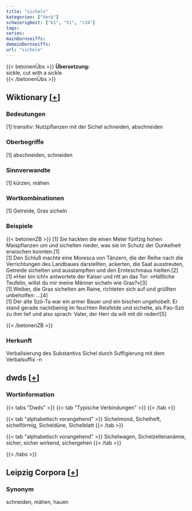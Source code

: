 ```yaml
---
title: "sicheln"
kategorien: ["Verb"]
schwierigkeit: ["k1", "h1", "r24"]
tags:
series:
mainDornseiffs:
domainDornseiffs:
url: "sicheln"
---
```


{{< betonenÜbs >}}
**Übersetzung:**  
sickle, cut with a sickle  
{{< /betonenÜbs >}}

## Wiktionary [[+](https://de.wiktionary.org/wiki/sicheln)]

### Bedeutungen
[1] transitiv: Nutzpflanzen mit der Sichel schneiden, abschneiden  

### Oberbegriffe
[1] abschneiden, schneiden  

### Sinnverwandte
[1] kürzen, mähen  

### Wortkombinationen
[1] Getreide, Gras sicheln  

### Beispiele
{{< betonenZB >}}
[1] Sie hackten die einen Meter fünfzig hohen Maispflanzen um und sichelten nieder, was sie im Schutz der Dunkelheit erwischen konnten.[1]  
[1] Den Schluß machte eine Moresca von Tänzern, die der Reihe nach die Verrichtungen des Landbaues darstellten, ackerten, die Saat ausstreuten, Getreide sichelten und ausstampften und den Ernteschmaus hielten.[2]  
[1] »Hier bin ich!« antwortete der Kaiser und ritt an das Tor: »Häßliche Teufelin, willst du mir meine Männer sicheln wie Gras?«[3]  
[1] Weiber, die Gras sichelten am Raine, richteten sich auf und grüßten unbeholfen: …[4]  
[1] Der alte Szö-Ta war ein armer Bauer und ein bischen ungehobelt. Er stand gerade nacktbeinig im feuchten Reisfelde und sichelte, als Pao-Szö zu ihm lief und also sprach: Vater, der Herr da will mit dir reden![5]  

{{< /betonenZB >}}
### Herkunft
Verbalisierung des Substantivs Sichel durch Suffigierung mit dem Verbalsuffix -n  



## dwds [[+](https://www.dwds.de/wb/sicheln)]

### Wortinformation
{{< tabs "Dwds" >}}
{{< tab "Typische Verbindungen" >}}
{{< /tab >}}

{{< tab "alphabetisch vorangehend" >}}
Sichelmond, Sichelheft, sichelförmig, Sicheldüne, Sichelblatt
{{< /tab >}}

{{< tab "alphabetisch vorangehend" >}}
Sichelwagen, Sichelzellenanämie, sicher, sicher wirkend, sichergehen
{{< /tab >}}

{{< /tabs >}}

## Leipzig Corpora [[+](https://corpora.uni-leipzig.de/en/res?word=sicheln&corpusId=deu_newscrawl-public_2018)]


### Synonym
schneiden, mähen, hauen

